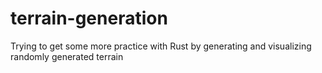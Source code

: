 # terrain-generation
Trying to get some more practice with Rust by generating and visualizing randomly generated terrain
